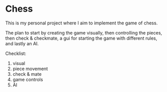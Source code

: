 # Chess
This is my personal project where I aim to implement the game of chess.

The plan to start by creating the game visually, then controlling the pieces, then check & checkmate, a gui for starting the game with different rules, and lastly an AI.

Checklist:
1. visual
2. piece movement
3. check & mate
4. game controls
5. AI